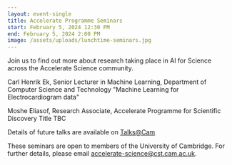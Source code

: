 ```yaml
---
layout: event-single
title: Accelerate Programme Seminars
start: February 5, 2024 12:30 PM
end: February 5, 2024 2:00 PM
image: /assets/uploads/lunchtime-seminars.jpg
---
```

J﻿oin us to find out more about research taking place in AI for Science across the Accelerate Science community. 

Carl Henrik Ek, Senior Lecturer in Machine Learning, Department of Computer Science and Technology 
 "Machine Learning for Electrocardiogram data"

Moshe Eliasof, Research Associate, Accelerate Programme for Scientific Discovery
Title TBC

 Details of future talks are available on [Talks@Cam](https://talks.cam.ac.uk/show/index/112540c)

T﻿hese seminars are open to members of the University of Cambridge. For further details, please email accelerate-science@cst.cam.ac.uk.